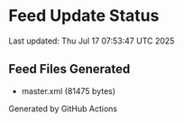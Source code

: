 # Feed Update Status
Last updated: Thu Jul 17 07:53:47 UTC 2025

## Feed Files Generated
- master.xml (81475 bytes)

Generated by GitHub Actions
